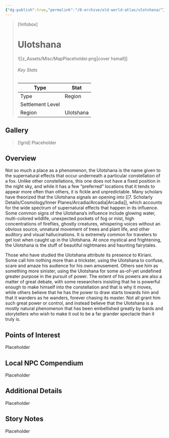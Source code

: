 ```yaml
---
{"dg-publish":true,"permalink":"/0-archive/old-world-atlas/ulotshana/"}
---
```



> [!infobox]
> # Ulotshana
> ![[z_Assets/Misc/MapPlaceholder.png\|cover hsmall]]
> ###### Key Stats
> Type |  Stat |
> ---|---|
> Type | Region |
> Settlement Level |  |
> Region | Ulotshana |

## Gallery

>[!grid]
>Placeholder

## Overview
Not so much a place as a phenomenon, the Ulotshana is the name given to the supernatural effects that occur underneath a particular constellation of a fox. Unlike other constellations, this one does not have a fixed position in the night sky, and while it has a few “preferred” locations that it tends to appear more often than others, it is fickle and unpredictable. Many scholars have theorized that the Ulotshana signals an opening into [[7. Scholarly Details/Cosmology/Inner Planes/Arcadia/Arcadia\|Arcadia]], which accounts for the wide spectrum of supernatural effects that happen in its influence. Some common signs of the Ulotshana’s influence include glowing water, multi-colored wildlife, unexpected pockets of fog or mist, high concentrations of fireflies, ghostly creatures, whispering voices without an obvious source, unnatural movement of trees and plant life, and other auditory and visual hallucinations. It is extremely common for travelers to get lost when caught up in the Ulotshana. At once mystical and frightening, the Ulotshana is the stuff of beautiful nightmares and haunting fairytales.

Those who have studied the Ulotshana attribute its presence to Kiriani. Some call him nothing more than a trickster, using the Ulotshana to confuse, scare and amaze his audience for his own amusement. Others see him as something more sinister, using the Ulotshana for some as-of-yet undefined greater purpose in the pursuit of power. The extent of his powers are also a matter of great debate, with some researchers insisting that he is powerful enough to make himself into the constellation and that is why it moves, while others believe that he has the power to draw starts towards him and that it wanders as he wanders, forever chasing its master. Not all grant him such great power or control, and instead believe that the Ulotshana is a mostly natural phenomenon that has been embellished greatly by bards and storytellers who wish to make it out to be a far grander spectacle than it truly is.

## Points of Interest
Placeholder

## Local NPC Compendium
Placeholder 

## Additional Details
Placeholder

## Story Notes
Placeholder